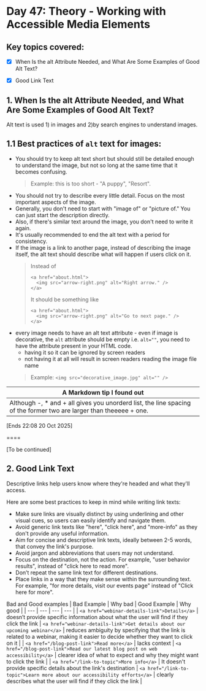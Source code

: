 # Day 47: Theory - Working with Accessible Media Elements

## Key topics covered:
- [x] When Is the alt Attribute Needed, and What Are Some Examples of Good Alt Text?
- [x] Good Link Text


## 1. When Is the alt Attribute Needed, and What Are Some Examples of Good Alt Text?
Alt text is used 1) in images and 2)by search engines to understand images.
## 1.1 Best practices of `alt` text for images:
+ You should try to keep alt text short but should still be detailed enough to understand the image, but not so long at the same time that it becomes confusing.
  > Example: this is too short - "A puppy", "Resort".
+ You should not try to describe every little detail. Focus on the most important aspects of the image.
+ Generally, you don't need to start with "image of" or "picture of." You can just start the description directly.
+ Also, if there's similar text around the image, you don't need to write it again.
+ It's usually recommended to end the alt text with a period for consistency.
+ If the image is a link to another page, instead of describing the image itself, the alt text should describe what will happen if users click on it.
  > Instead of
  > ```
  > <a href="about.html">
  >   <img src="arrow-right.png" alt="Right arrow." />
  > </a>
  > ```
  > It should be something like
  > ```
  > <a href="about.html">
  >   <img src="arrow-right.png" alt="Go to next page." />
  > </a>
  > ```
+ every image needs to have an alt text attribute - even if image is decorative, the `alt` attribute should be empty i.e. `alt=""`, you need to have the attribute present in your HTML code.
  - having it so it can be ignored by screen readers
  - not having it at all will result in screen readers reading the image file name
  > Example: `<img src="decorative_image.jpg" alt="" />`

| A Markdown tip I found out |
| --- |
| Although -, * and + all gives you unorderd list, the line spacing of the former two are larger than theeeee + one. |

[Ends 22:08 20 Oct 2025]

====

[To be continued]

## 2. Good Link Text
Descriptive links help users know where they're headed and what they'll access. 

Here are some best practices to keep in mind while writing link texts:
+ Make sure links are visually distinct by using underlining and other visual cues, so users can easily identify and navigate them.
+ Avoid generic link texts like "here", "click here", and "more-info" as they don't provide any useful information.
+ Aim for concise and descriptive link texts, ideally between 2-5 words, that convey the link's purpose.
+ Avoid jargon and abbreviations that users may not understand.
+ Focus on the destination, not the action. For example, "user behavior results", instead of "click here to read more".
+ Don’t repeat the same link text for different destinations.
+ Place links in a way that they make sense within the surrounding text. For example, "for more details, visit our events page" instead of "Click here for more".

Bad and Good examples
| Bad Example | Why bad | Good Example | Why good |
| --- | --- | --- | --- |
| `<a href="webinar-details-link">Details</a>` | doesn’t provide specific information about what the user will find if they click the link | `<a href="webinar-details-link">Get details about our upcoming webinar</a>` | reduces ambiguity by specifying that the link is related to a webinar, making it easier to decide whether they want to click on it |
| `<a href="/blog-post-link">Read more</a>` | lacks context | `<a href="/blog-post-link">Read our latest blog post on web accessibility</a>` | clearer idea of what to expect and why they might want to click the link |
| `<a href="/link-to-topic">More info</a>` | It doesn't provide specific details about the link's destination | `<a href="/link-to-topic">Learn more about our accessibility efforts</a>` | clearly describes what the user will find if they click the link |

